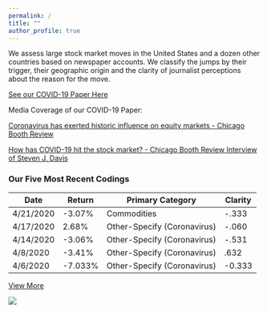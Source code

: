 ```yaml
---
permalink: /
title: ""
author_profile: true
---
```


<p>We assess large stock market moves in the United States and a dozen other countries based on newspaper accounts. We classify the jumps by their trigger, their geographic origin and the clarity of journalist perceptions about the reason for the move.</p>

<a href="https://stockjumpswebsite.github.io/stockjumps/files/COVIDMarketReaction.pdf" target="_blank">See our COVID-19 Paper Here</a> 

Media Coverage of our COVID-19 Paper:

<a href='https://review.chicagobooth.edu/finance/2020/article/coronavirus-has-exerted-historic-influence-equity-markets' target='_blank'>Coronavirus has exerted historic influence on equity markets - Chicago Booth Review</a>

<a href='https://review.chicagobooth.edu/finance/2020/video/how-has-covid-19-hit-stock-market' target='_blank'>How has COVID-19 hit the stock market? - Chicago Booth Review Interview of Steven J. Davis</a>

<h3>Our Five Most Recent Codings</h3>
<table>
  <thead>
    <tr>
      <th>Date</th>
      <th>Return</th>
      <th>Primary Category</th>
      <th>Clarity</th>
    </tr>
  </thead>
    <tr>
      <td>4/21/2020</td>
      <td>-3.07%</td>
      <td>Commodities</td>
      <td>-.333</td>
    </tr>
    <tr>
      <td>4/17/2020</td>
      <td>2.68%</td>
      <td>Other-Specify (Coronavirus)</td>
      <td>-.060</td>
    </tr>
        <tr>
      <td>4/14/2020</td>
      <td>-3.06%</td>
      <td>Other-Specify (Coronavirus)</td>
      <td>-.531</td>
    </tr>
      <tr>
      <td>4/8/2020</td>
      <td>-3.41%</td>
      <td>Other-Specify (Coronavirus)</td>
      <td> .632 </td>
    </tr>
    <tr>
      <td>4/6/2020</td>
      <td>-7.033%</td>
      <td>Other-Specify (Coronavirus)</td>
      <td>-0.333</td>
    </tr>
  </table>
  <a href="https://docs.google.com/spreadsheets/d/1BtWwJ-DSvbxsfPoDShWBvEgVbbt65C1g5qiDQST4Sic/edit#gid=1174245246" target="_blank">View More</a>

<a href='https://docs.google.com/spreadsheets/d/1BtWwJ-DSvbxsfPoDShWBvEgVbbt65C1g5qiDQST4Sic/edit#gid=1174245246'><img src='https://stockjumpswebsite.github.io/stockjumps/files/fig1v2.png'></a> 
  



